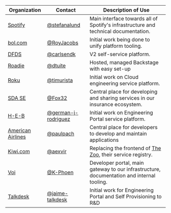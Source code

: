 | Organization                            | Contact                                                      | Description of Use                                                                               |
| --------------------------------------- | ------------------------------------------------------------ | ------------------------------------------------------------------------------------------------ |
| [Spotify](https://www.spotify.com)      | [@stefanalund](https://github.com/stefanalund)               | Main interface towards all of Spotify's infrastructure and technical documentation.              |
| [bol.com](https://www.bol.com)          | [@RoyJacobs](https://github.com/RoyJacobs)                   | Initial work being done to unify platform tooling.                                               |
| [DFDS](https://www.dfds.com)            | [@carlsendk](https://github.com/carlsendk)                   | V2 self-service platform.                                                                        |
| [Roadie](https://roadie.io)             | [@dtuite](https://github.com/dtuite)                         | Hosted, managed Backstage with easy set-up                                                       |
| [Roku](https://www.roku.com)            | [@timurista](https://github.com/timurista)                   | Initial work on Cloud engineering service platform.                                              |
| [SDA SE](https://sda.se)                | [@Fox32](https://github.com/Fox32)                           | Central place for developing and sharing services in our insurance ecosystem.                    |
| [H-E-B](https://www.heb.com)            | [@german-j-rodriguez](https://github.com/german-j-rodriguez) | Initial work on Engineering Portal service platform.                                             |
| [American Airlines](https://www.aa.com) | [@paulpach](https://github.com/paulpach)                     | Central place for developers to develop and maintain applications                                |
| [Kiwi.com](https://kiwi.com)            | [@aexvir](https://github.com/aexvir)                         | Replacing the frontend of [The Zoo](https://github.com/kiwicom/the-zoo), their service registry. |
| [Voi](https://www.voiscooters.com/)     | [@K-Phoen](https://github.com/K-Phoen)                       | Developer portal, main gateway to our infrastructure, documentation and internal tooling.        |
| [Talkdesk](https://www.talkdesk.com)    | [@jaime-talkdesk](https://github.com/jaime-talkdesk)         | Initial work for Engineering Portal and Self Provisioning to R&D                                 |
